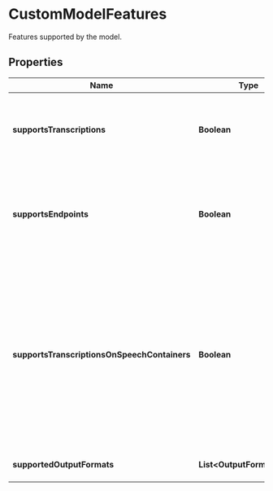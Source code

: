 

# CustomModelFeatures

Features supported by the model.

## Properties

| Name | Type | Description | Notes |
|------------ | ------------- | ------------- | -------------|
|**supportsTranscriptions** | **Boolean** | A value indicating whether batch transcription is supported. |  [optional] [readonly] |
|**supportsEndpoints** | **Boolean** | A value indicating whether creation of endpoints for live transcription is supported. |  [optional] [readonly] |
|**supportsTranscriptionsOnSpeechContainers** | **Boolean** | A value indicating whether this model can be used for transcription on speech container. This feature can be added on existing models when it becomes usable on speech container. |  [optional] [readonly] |
|**supportedOutputFormats** | **List&lt;OutputFormatType&gt;** | Supported output formats. |  [optional] [readonly] |



